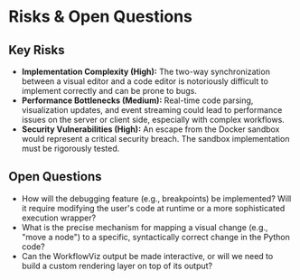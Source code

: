 # **Risks & Open Questions**

## **Key Risks**

* **Implementation Complexity (High):** The two-way synchronization between a visual editor and a code editor is notoriously difficult to implement correctly and can be prone to bugs.  
* **Performance Bottlenecks (Medium):** Real-time code parsing, visualization updates, and event streaming could lead to performance issues on the server or client side, especially with complex workflows.  
* **Security Vulnerabilities (High):** An escape from the Docker sandbox would represent a critical security breach. The sandbox implementation must be rigorously tested.

## **Open Questions**

* How will the debugging feature (e.g., breakpoints) be implemented? Will it require modifying the user's code at runtime or a more sophisticated execution wrapper?  
* What is the precise mechanism for mapping a visual change (e.g., "move a node") to a specific, syntactically correct change in the Python code?  
* Can the WorkflowViz output be made interactive, or will we need to build a custom rendering layer on top of its output?
